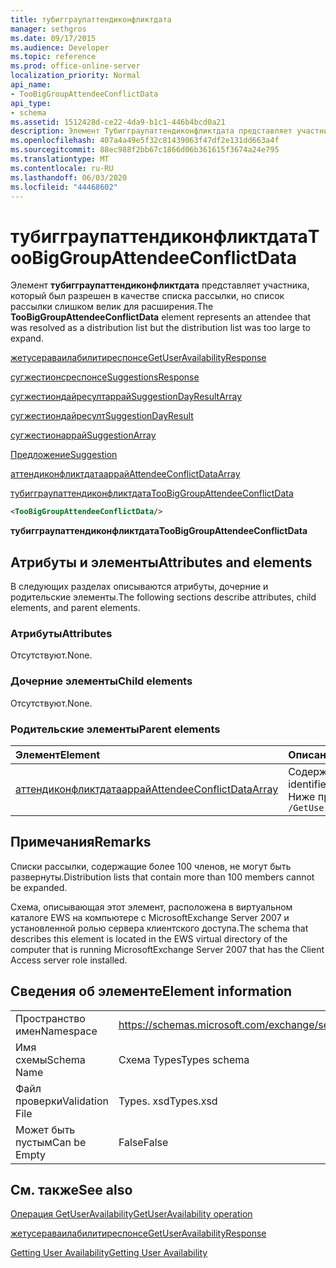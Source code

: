 ```yaml
---
title: тубигграупаттендиконфликтдата
manager: sethgros
ms.date: 09/17/2015
ms.audience: Developer
ms.topic: reference
ms.prod: office-online-server
localization_priority: Normal
api_name:
- TooBigGroupAttendeeConflictData
api_type:
- schema
ms.assetid: 1512428d-ce22-4da9-b1c1-446b4bcd0a21
description: Элемент Тубигграупаттендиконфликтдата представляет участника, который был разрешен в качестве списка рассылки, но список рассылки слишком велик для расширения.
ms.openlocfilehash: 407a4a49e5f32c81439063f47df2e131dd663a4f
ms.sourcegitcommit: 88ec988f2bb67c1866d06b361615f3674a24e795
ms.translationtype: MT
ms.contentlocale: ru-RU
ms.lasthandoff: 06/03/2020
ms.locfileid: "44468602"
---
```

# <a name="toobiggroupattendeeconflictdata"></a><span data-ttu-id="234f5-103">тубигграупаттендиконфликтдата</span><span class="sxs-lookup"><span data-stu-id="234f5-103">TooBigGroupAttendeeConflictData</span></span>

<span data-ttu-id="234f5-104">Элемент **тубигграупаттендиконфликтдата** представляет участника, который был разрешен в качестве списка рассылки, но список рассылки слишком велик для расширения.</span><span class="sxs-lookup"><span data-stu-id="234f5-104">The **TooBigGroupAttendeeConflictData** element represents an attendee that was resolved as a distribution list but the distribution list was too large to expand.</span></span> 
  
[<span data-ttu-id="234f5-105">жетусераваилабилитиреспонсе</span><span class="sxs-lookup"><span data-stu-id="234f5-105">GetUserAvailabilityResponse</span></span>](getuseravailabilityresponse.md)
  
[<span data-ttu-id="234f5-106">сугжестионсреспонсе</span><span class="sxs-lookup"><span data-stu-id="234f5-106">SuggestionsResponse</span></span>](suggestionsresponse.md)
  
[<span data-ttu-id="234f5-107">сугжестиондайресултаррай</span><span class="sxs-lookup"><span data-stu-id="234f5-107">SuggestionDayResultArray</span></span>](suggestiondayresultarray.md)
  
[<span data-ttu-id="234f5-108">сугжестиондайресулт</span><span class="sxs-lookup"><span data-stu-id="234f5-108">SuggestionDayResult</span></span>](suggestiondayresult.md)
  
[<span data-ttu-id="234f5-109">сугжестионаррай</span><span class="sxs-lookup"><span data-stu-id="234f5-109">SuggestionArray</span></span>](suggestionarray.md)
  
[<span data-ttu-id="234f5-110">Предложение</span><span class="sxs-lookup"><span data-stu-id="234f5-110">Suggestion</span></span>](suggestion.md)
  
[<span data-ttu-id="234f5-111">аттендиконфликтдатааррай</span><span class="sxs-lookup"><span data-stu-id="234f5-111">AttendeeConflictDataArray</span></span>](attendeeconflictdataarray.md)
  
[<span data-ttu-id="234f5-112">тубигграупаттендиконфликтдата</span><span class="sxs-lookup"><span data-stu-id="234f5-112">TooBigGroupAttendeeConflictData</span></span>](toobiggroupattendeeconflictdata.md)
  
```xml
<TooBigGroupAttendeeConflictData/>
```

 <span data-ttu-id="234f5-113">**тубигграупаттендиконфликтдата**</span><span class="sxs-lookup"><span data-stu-id="234f5-113">**TooBigGroupAttendeeConflictData**</span></span>
## <a name="attributes-and-elements"></a><span data-ttu-id="234f5-114">Атрибуты и элементы</span><span class="sxs-lookup"><span data-stu-id="234f5-114">Attributes and elements</span></span>

<span data-ttu-id="234f5-115">В следующих разделах описываются атрибуты, дочерние и родительские элементы.</span><span class="sxs-lookup"><span data-stu-id="234f5-115">The following sections describe attributes, child elements, and parent elements.</span></span>
  
### <a name="attributes"></a><span data-ttu-id="234f5-116">Атрибуты</span><span class="sxs-lookup"><span data-stu-id="234f5-116">Attributes</span></span>

<span data-ttu-id="234f5-117">Отсутствуют.</span><span class="sxs-lookup"><span data-stu-id="234f5-117">None.</span></span>
  
### <a name="child-elements"></a><span data-ttu-id="234f5-118">Дочерние элементы</span><span class="sxs-lookup"><span data-stu-id="234f5-118">Child elements</span></span>

<span data-ttu-id="234f5-119">Отсутствуют.</span><span class="sxs-lookup"><span data-stu-id="234f5-119">None.</span></span>
  
### <a name="parent-elements"></a><span data-ttu-id="234f5-120">Родительские элементы</span><span class="sxs-lookup"><span data-stu-id="234f5-120">Parent elements</span></span>

|<span data-ttu-id="234f5-121">**Элемент**</span><span class="sxs-lookup"><span data-stu-id="234f5-121">**Element**</span></span>|<span data-ttu-id="234f5-122">**Описание**</span><span class="sxs-lookup"><span data-stu-id="234f5-122">**Description**</span></span>|
|:-----|:-----|
|[<span data-ttu-id="234f5-123">аттендиконфликтдатааррай</span><span class="sxs-lookup"><span data-stu-id="234f5-123">AttendeeConflictDataArray</span></span>](attendeeconflictdataarray.md) <br/> |<span data-ttu-id="234f5-124">Содержит массив данных о конфликтах для участников, идентифицируемых в [жетусераваилабилитирекуест](getuseravailabilityrequest.md).</span><span class="sxs-lookup"><span data-stu-id="234f5-124">Contains an array of conflict data for attendees identified in the [GetUserAvailabilityRequest](getuseravailabilityrequest.md).</span></span>  <br/> <span data-ttu-id="234f5-125">Ниже приведено выражение XPath для этого элемента:</span><span class="sxs-lookup"><span data-stu-id="234f5-125">The following is the XPath expression to this element:</span></span>  <br/>  `/GetUserAvailabilityResponse/SuggestionsResponse/SuggestionDayResultArray/SuggestionDayResult[i]/SuggestionArray/Suggestion[i]/AttendeeConflictDataArray` <br/> |
   
## <a name="remarks"></a><span data-ttu-id="234f5-126">Примечания</span><span class="sxs-lookup"><span data-stu-id="234f5-126">Remarks</span></span>

<span data-ttu-id="234f5-127">Списки рассылки, содержащие более 100 членов, не могут быть развернуты.</span><span class="sxs-lookup"><span data-stu-id="234f5-127">Distribution lists that contain more than 100 members cannot be expanded.</span></span>
  
<span data-ttu-id="234f5-128">Схема, описывающая этот элемент, расположена в виртуальном каталоге EWS на компьютере с MicrosoftExchange Server 2007 и установленной ролью сервера клиентского доступа.</span><span class="sxs-lookup"><span data-stu-id="234f5-128">The schema that describes this element is located in the EWS virtual directory of the computer that is running MicrosoftExchange Server 2007 that has the Client Access server role installed.</span></span>
  
## <a name="element-information"></a><span data-ttu-id="234f5-129">Сведения об элементе</span><span class="sxs-lookup"><span data-stu-id="234f5-129">Element information</span></span>

|||
|:-----|:-----|
|<span data-ttu-id="234f5-130">Пространство имен</span><span class="sxs-lookup"><span data-stu-id="234f5-130">Namespace</span></span>  <br/> |https://schemas.microsoft.com/exchange/services/2006/types  <br/> |
|<span data-ttu-id="234f5-131">Имя схемы</span><span class="sxs-lookup"><span data-stu-id="234f5-131">Schema Name</span></span>  <br/> |<span data-ttu-id="234f5-132">Схема Types</span><span class="sxs-lookup"><span data-stu-id="234f5-132">Types schema</span></span>  <br/> |
|<span data-ttu-id="234f5-133">Файл проверки</span><span class="sxs-lookup"><span data-stu-id="234f5-133">Validation File</span></span>  <br/> |<span data-ttu-id="234f5-134">Types. xsd</span><span class="sxs-lookup"><span data-stu-id="234f5-134">Types.xsd</span></span>  <br/> |
|<span data-ttu-id="234f5-135">Может быть пустым</span><span class="sxs-lookup"><span data-stu-id="234f5-135">Can be Empty</span></span>  <br/> |<span data-ttu-id="234f5-136">False</span><span class="sxs-lookup"><span data-stu-id="234f5-136">False</span></span>  <br/> |
   
## <a name="see-also"></a><span data-ttu-id="234f5-137">См. также</span><span class="sxs-lookup"><span data-stu-id="234f5-137">See also</span></span>



[<span data-ttu-id="234f5-138">Операция GetUserAvailability</span><span class="sxs-lookup"><span data-stu-id="234f5-138">GetUserAvailability operation</span></span>](getuseravailability-operation.md)
  
[<span data-ttu-id="234f5-139">жетусераваилабилитиреспонсе</span><span class="sxs-lookup"><span data-stu-id="234f5-139">GetUserAvailabilityResponse</span></span>](getuseravailabilityresponse.md)


[<span data-ttu-id="234f5-140">Getting User Availability</span><span class="sxs-lookup"><span data-stu-id="234f5-140">Getting User Availability</span></span>](https://msdn.microsoft.com/library/d4133fcb-9b0f-4e6b-aadf-a389da83516a%28Office.15%29.aspx)


